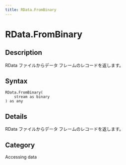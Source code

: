 ```yaml
---
title: RData.FromBinary
---
```


# RData.FromBinary


## Description

RData ファイルからデータ フレームのレコードを返します。


## Syntax

```powerquery
RData.FromBinary(
    stream as binary
) as any
```


## Details

RData ファイルからデータ フレームのレコードを返します。



## Category
Accessing data
